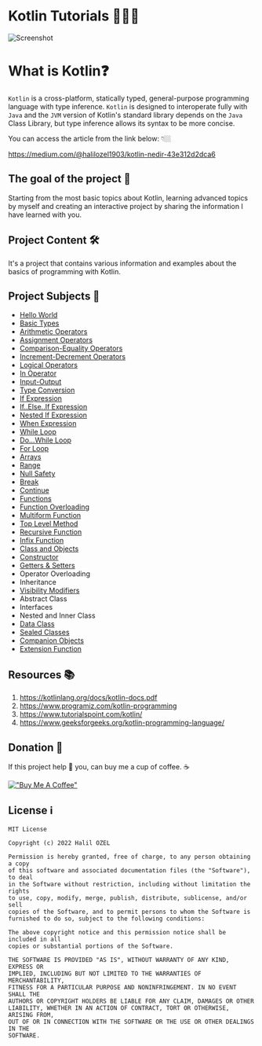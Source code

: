 # Kotlin Tutorials 👨🏻‍💻

![Screenshot](kotlin.jpeg)

# What is Kotlin❓

`Kotlin` is a cross-platform, statically typed, general-purpose programming language with type inference. `Kotlin` is designed to interoperate fully with `Java` and the `JVM` version of Kotlin's standard library depends on the `Java` Class Library, but type inference allows its syntax to be more concise.

You can access the article from the link below: 👇🏼

https://medium.com/@halilozel1903/kotlin-nedir-43e312d2dca6

## The goal of the project 🎯
Starting from the most basic topics about Kotlin, learning advanced topics by myself and creating an interactive project by sharing the information I have learned with you.

## Project Content 🛠
It's a project that contains various information and examples about the basics of programming with Kotlin.

## Project Subjects 🔖
- [Hello World](https://github.com/halilozel1903/KotlinTutorials/blob/master/src/main/kotlin/HelloWorld.kt)
- [Basic Types](https://github.com/halilozel1903/KotlinTutorials/blob/master/src/main/kotlin/BasicTypes.kt)
- [Arithmetic Operators](https://github.com/halilozel1903/KotlinTutorials/blob/master/src/main/kotlin/ArithmeticOperators.kt)
- [Assignment Operators](https://github.com/halilozel1903/KotlinTutorials/blob/master/src/main/kotlin/AssignmentOperators.kt)
- [Comparison-Equality Operators](https://github.com/halilozel1903/KotlinTutorials/blob/master/src/main/kotlin/Comparison-EqualityOperators.kt)
- [Increment-Decrement Operators](https://github.com/halilozel1903/KotlinTutorials/blob/master/src/main/kotlin/Increment-DecrementOperators.kt)
- [Logical Operators](https://github.com/halilozel1903/KotlinTutorials/blob/master/src/main/kotlin/LogicalOperators.kt)
- [In Operator](https://github.com/halilozel1903/KotlinTutorials/blob/master/src/main/kotlin/inOperator.kt)
- [Input-Output](https://github.com/halilozel1903/KotlinTutorials/blob/master/src/main/kotlin/Input-Output.kt)
- [Type Conversion](https://github.com/halilozel1903/KotlinTutorials/blob/master/src/main/kotlin/TypeConversion.kt)
- [If Expression](https://github.com/halilozel1903/KotlinTutorials/blob/master/src/main/kotlin/ifExpression.kt)
- [If..Else..If Expression](https://github.com/halilozel1903/KotlinTutorials/blob/master/src/main/kotlin/if..else..ifExpression.kt)
- [Nested If Expression](https://github.com/halilozel1903/KotlinTutorials/blob/master/src/main/kotlin/NestedifExpression.kt)
- [When Expression](https://github.com/halilozel1903/KotlinTutorials/blob/master/src/main/kotlin/When.kt)
- [While Loop](https://github.com/halilozel1903/KotlinTutorials/blob/master/src/main/kotlin/WhileLoop.kt)
- [Do...While Loop](https://github.com/halilozel1903/KotlinTutorials/blob/master/src/main/kotlin/do...whileLoop.kt)
- [For Loop](https://github.com/halilozel1903/KotlinTutorials/blob/master/src/main/kotlin/ForLoop.kt)
- [Arrays](https://github.com/halilozel1903/KotlinTutorials/blob/master/src/main/kotlin/Arrays.kt)
- [Range](https://github.com/halilozel1903/KotlinTutorials/blob/master/src/main/kotlin/Range.kt)
- [Null Safety](https://github.com/halilozel1903/KotlinTutorials/blob/master/src/main/kotlin/NullSafety.kt)
- [Break](https://github.com/halilozel1903/KotlinTutorials/blob/master/src/main/kotlin/Break.kt)
- [Continue](https://github.com/halilozel1903/KotlinTutorials/blob/master/src/main/kotlin/Continue.kt)
- [Functions](https://github.com/halilozel1903/KotlinTutorials/blob/master/src/main/kotlin/Functions.kt)
- [Function Overloading](https://github.com/halilozel1903/KotlinTutorials/blob/master/src/main/kotlin/MethodOverloading.kt)
- [Multiform Function](https://github.com/halilozel1903/KotlinTutorials/blob/master/src/main/kotlin/MultiformFunction.kt)
- [Top Level Method](https://github.com/halilozel1903/KotlinTutorials/blob/master/src/main/kotlin/TopLevelMethod.kt)
- [Recursive Function](https://github.com/halilozel1903/KotlinTutorials/blob/master/src/main/kotlin/RecursiveFunction.kt)
- [Infix Function](https://github.com/halilozel1903/KotlinTutorials/blob/master/src/main/kotlin/InfixFunction.kt)
- [Class and Objects](https://github.com/halilozel1903/KotlinTutorials/blob/master/src/main/kotlin/Class-Objects.kt)
- [Constructor](https://github.com/halilozel1903/KotlinTutorials/blob/master/src/main/kotlin/Constructor.kt)
- [Getters & Setters](https://github.com/halilozel1903/KotlinTutorials/blob/master/src/main/kotlin/Getters-Setters.kt)
- Operator Overloading
- Inheritance
- [Visibility Modifiers](https://github.com/halilozel1903/KotlinTutorials/blob/master/src/main/kotlin/VisibilityModifiers.kt)
- Abstract Class
- Interfaces
- Nested and Inner Class
- [Data Class](https://github.com/halilozel1903/KotlinTutorials/blob/master/src/main/kotlin/DataClass.kt)
- [Sealed Classes](https://github.com/halilozel1903/KotlinTutorials/blob/master/src/main/kotlin/SealedClass.kt)
- [Companion Objects](https://github.com/halilozel1903/KotlinTutorials/blob/master/src/main/kotlin/CompanionObject.kt)
- [Extension Function](https://github.com/halilozel1903/KotlinTutorials/blob/master/src/main/kotlin/ExtensionFunction.kt)

## Resources  📚
1. https://kotlinlang.org/docs/kotlin-docs.pdf
2. https://www.programiz.com/kotlin-programming
3. https://www.tutorialspoint.com/kotlin/
4. https://www.geeksforgeeks.org/kotlin-programming-language/

## Donation 💸
If this project help 💁 you, can buy me a cup of coffee. ☕

[!["Buy Me A Coffee"](https://www.buymeacoffee.com/assets/img/custom_images/orange_img.png)](https://www.buymeacoffee.com/halilozel1903)


## License ℹ️
```
MIT License

Copyright (c) 2022 Halil OZEL

Permission is hereby granted, free of charge, to any person obtaining a copy
of this software and associated documentation files (the "Software"), to deal
in the Software without restriction, including without limitation the rights
to use, copy, modify, merge, publish, distribute, sublicense, and/or sell
copies of the Software, and to permit persons to whom the Software is
furnished to do so, subject to the following conditions:

The above copyright notice and this permission notice shall be included in all
copies or substantial portions of the Software.

THE SOFTWARE IS PROVIDED "AS IS", WITHOUT WARRANTY OF ANY KIND, EXPRESS OR
IMPLIED, INCLUDING BUT NOT LIMITED TO THE WARRANTIES OF MERCHANTABILITY,
FITNESS FOR A PARTICULAR PURPOSE AND NONINFRINGEMENT. IN NO EVENT SHALL THE
AUTHORS OR COPYRIGHT HOLDERS BE LIABLE FOR ANY CLAIM, DAMAGES OR OTHER
LIABILITY, WHETHER IN AN ACTION OF CONTRACT, TORT OR OTHERWISE, ARISING FROM,
OUT OF OR IN CONNECTION WITH THE SOFTWARE OR THE USE OR OTHER DEALINGS IN THE
SOFTWARE.
```


